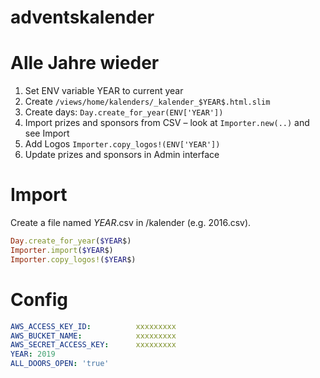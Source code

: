 adventskalender
===============

Alle Jahre wieder
=================

1. Set ENV variable YEAR to current year
2. Create `/views/home/kalenders/_kalender_$YEAR$.html.slim`
3. Create days: `Day.create_for_year(ENV['YEAR'])`
4. Import prizes and sponsors from CSV – look at `Importer.new(..)` and see Import
5. Add Logos `Importer.copy_logos!(ENV['YEAR'])`
6. Update prizes and sponsors in Admin interface

Import
=========

Create a file named $YEAR$.csv in /kalender (e.g. 2016.csv).

```ruby
Day.create_for_year($YEAR$)
Importer.import($YEAR$)
Importer.copy_logos!($YEAR$)
```

Config
=========
```yml
AWS_ACCESS_KEY_ID:          xxxxxxxxx
AWS_BUCKET_NAME:            xxxxxxxxx
AWS_SECRET_ACCESS_KEY:      xxxxxxxxx
YEAR: 2019
ALL_DOORS_OPEN: 'true'
```
